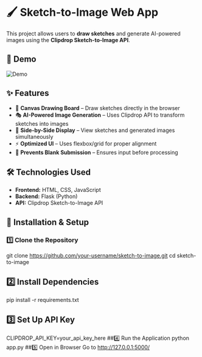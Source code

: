# 🖌️ Sketch-to-Image Web App  

This project allows users to **draw sketches** and generate AI-powered images using the **Clipdrop Sketch-to-Image API**.  

## 📸 Demo  
![Demo](demo_screenshot.png)

## ✨ Features  
- 🎨 **Canvas Drawing Board** – Draw sketches directly in the browser  
- 🎭 **AI-Powered Image Generation** – Uses Clipdrop API to transform sketches into images  
- 📌 **Side-by-Side Display** – View sketches and generated images simultaneously  
- ⚡ **Optimized UI** – Uses flexbox/grid for proper alignment  
- 🚫 **Prevents Blank Submission** – Ensures input before processing  

## 🛠️ Technologies Used  
- **Frontend:** HTML, CSS, JavaScript  
- **Backend:** Flask (Python)  
- **API:** Clipdrop Sketch-to-Image API  

## 🚀 Installation & Setup  

### 1️⃣ Clone the Repository  

git clone https://github.com/your-username/sketch-to-image.git
cd sketch-to-image
## 2️⃣ Install Dependencies
pip install -r requirements.txt
## 3️⃣ Set Up API Key
CLIPDROP_API_KEY=your_api_key_here
##4️⃣ Run the Application
python app.py
##5️⃣ Open in Browser
Go to http://127.0.0.1:5000/



